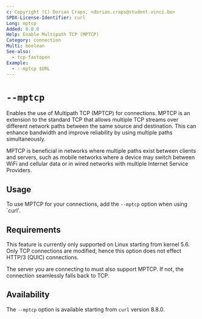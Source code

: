 ```yaml
---
c: Copyright (C) Dorian Craps, <dorian.craps@student.vinci.be>
SPDX-License-Identifier: curl
Long: mptcp
Added: 8.8.0
Help: Enable Multipath TCP (MPTCP)
Category: connection
Multi: boolean
See-also:
  - tcp-fastopen
Example:
  - --mptcp $URL
---
```


# `--mptcp`

Enables the use of Multipath TCP (MPTCP) for connections. MPTCP is an extension
to the standard TCP that allows multiple TCP streams over different network
paths between the same source and destination. This can enhance bandwidth and
improve reliability by using multiple paths simultaneously.

MPTCP is beneficial in networks where multiple paths exist between clients and
servers, such as mobile networks where a device may switch between WiFi and
cellular data or in wired networks with multiple Internet Service Providers.

## Usage

To use MPTCP for your connections, add the `--mptcp` option when using `curl'.

## Requirements

This feature is currently only supported on Linux starting from kernel 5.6. Only
TCP connections are modified, hence this option does not effect HTTP/3 (QUIC)
connections.

The server you are connecting to must also support MPTCP. If not, the connection
seamlessly falls back to TCP.

## Availability

The `--mptcp` option is available starting from `curl` version 8.8.0.
